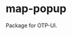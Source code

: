 # map-popup

Package for OTP-UI.

<!-- Updated for semantic release trigger -->
<!-- Updated for semantic release trigger -->
